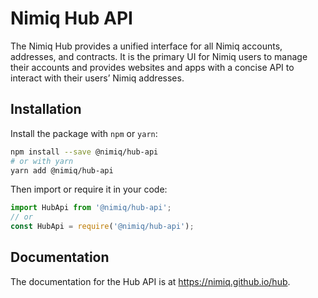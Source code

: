 # Nimiq Hub API

The Nimiq Hub provides a unified interface for all Nimiq accounts, addresses, and
contracts. It is the primary UI for Nimiq users to manage their accounts and provides
websites and apps with a concise API to interact with their users’ Nimiq addresses.

## Installation

Install the package with `npm` or `yarn`:

```bash
npm install --save @nimiq/hub-api
# or with yarn
yarn add @nimiq/hub-api
```

Then import or require it in your code:

```javascript
import HubApi from '@nimiq/hub-api';
// or
const HubApi = require('@nimiq/hub-api');
```

## Documentation

The documentation for the Hub API is at https://nimiq.github.io/hub.
